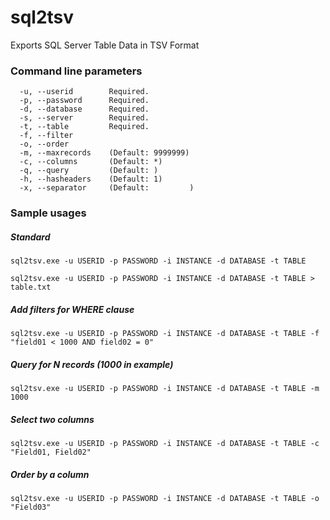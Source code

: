 # sql2tsv 

Exports SQL Server Table Data in TSV Format

### Command line parameters

```
  -u, --userid        Required.
  -p, --password      Required.
  -d, --database      Required.
  -s, --server        Required.
  -t, --table         Required.
  -f, --filter
  -o, --order
  -m, --maxrecords    (Default: 9999999)
  -c, --columns       (Default: *)
  -q, --query         (Default: )
  -h, --hasheaders    (Default: 1)
  -x, --separator     (Default:         )
```

### Sample usages

##### Standard 
```batch
sql2tsv.exe -u USERID -p PASSWORD -i INSTANCE -d DATABASE -t TABLE

sql2tsv.exe -u USERID -p PASSWORD -i INSTANCE -d DATABASE -t TABLE > table.txt
```

##### Add filters for WHERE clause 
```batch
sql2tsv.exe -u USERID -p PASSWORD -i INSTANCE -d DATABASE -t TABLE -f "field01 < 1000 AND field02 = 0"
```

##### Query for N records (1000 in example)
```batch
sql2tsv.exe -u USERID -p PASSWORD -i INSTANCE -d DATABASE -t TABLE -m 1000
```

##### Select two columns
```batch
sql2tsv.exe -u USERID -p PASSWORD -i INSTANCE -d DATABASE -t TABLE -c "Field01, Field02"
```

##### Order by a column
```batch
sql2tsv.exe -u USERID -p PASSWORD -i INSTANCE -d DATABASE -t TABLE -o "Field03"
```
